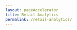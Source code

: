 ```yaml
---
layout: pageAccelerator
title: Retail Analytics
permalink: /retail-analytics/
---
```




<script>
    //TODO: These are variables that must be declared and overridden in the specific single accelerator page

    //Variables for this specific single accelerator page, to centralize re-used variables
    const textPageTitle = "Retail Analytics";
    const htmlPageDescription = `Customer Segmentation, Churn and Lifetime Value Prediction`;
    const srcHeaderImage = "{{site.baseurl}}/images/retail-analytics/retail_analytics.png";
    const linkAccessAcceleratorRepo = "https://github.com/microsoft/dstoolkit-retail-analytics";
    const listPrereqs = ["Access to an Azure subscription", "Access to an Azure DevOps subscription", "Service Principal Account"];
    const listIndustries = ["Retail", "Consumer Packed Goods (CPG)", "Fast Moving Consumer Goods (FMCG)"];
    const listUseCases = ["Customer Segmentation", "Customer Churn", "Customer Lifetime Value", "Sales Forecast", "A/B Testing"];
    const htmlAcceleratorDescription = `<br> Retail Analytics contain a collection of machine learning use-cases, often requested by customers. <br>
    <br>
    These analytics use-cases can easily be applied to verticals other than retail and marketing. For example, the Churn analytics use-case can be utilized for numerous organizations belonging to any industry vertical. The idea is to present a generic hands-on use-case along with some sample open-sourced datasets so that a developer can understand the different steps that are involved in the machine learning exploration and development of such a use case.`;

    const listAcceleratorGuidanceVideoURLs = ["n/a"];

    const listLinksRelatedAccelerators = ["/ml-ops/"];
    
    const linkContributingGuide = "n/a";

    const listTechnologies = ["Azure Machine Learning",
        "Azure DevOps",
        "Key Vault",
        "Azure Compute Instance",
        "Azure Container Instance",
        "Azure Kubernetes Services"];

    const htmlArchitectureSection = `<img src="{{site.baseurl}}/images/retail-analytics/retail_analytics_architecture.png">`;
    const htmlBranchingStrategySection = `<img src="{{site.baseurl}}/images/retail-analytics/retail_analytics_branching_strategy.png">`;
    const htmlAcceleratorComponents = `<br> <ul style="margin-bottom: 20px;">
        Python Notebooks <br> 
         Sample Data
        </ul>`;
    const htmlKeyAcceleratorFiles = `n/a`;
    const htmlLiveDemoSection = `n/a`;
    const htmlRepoStructureSection = `n/a`;

    //boolean variables to show / hide sections of the page
    const toHide_AcceleratorGuidanceSection = true;
    const toHide_RelatedAccelerators = false;
    const toHide_ContributingGuide = true;
    const toHide_ArchitectureSection = false;
    const toHide_BranchingStrategySection = false;
    const toHide_AcceleratorComponents = false;
    const toHide_KeyAcceleratorFiles = true;
    const toHide_LiveDemoSection = true;
    const toHide_RepoStructureSection = true;
</script>

<script src="{{site.baseurl}}/scripts/script-setsingleacceleratorpagecontents.js" type="text/javascript"></script>